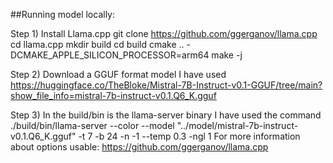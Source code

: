 ##Running model locally:

Step 1) Install Llama.cpp
git clone https://github.com/ggerganov/llama.cpp
cd llama.cpp
mkdir build
cd build
cmake .. -DCMAKE_APPLE_SILICON_PROCESSOR=arm64 
make -j

Step 2) Download a GGUF format model
I have used https://huggingface.co/TheBloke/Mistral-7B-Instruct-v0.1-GGUF/tree/main?show_file_info=mistral-7b-instruct-v0.1.Q6_K.gguf

Step 3) In the build/bin is the llama-server binary
I have used the command ./build/bin/llama-server --color --model "../model/mistral-7b-instruct-v0.1.Q6_K.gguf" -t 7 -b 24 -n -1 --temp 0.3 -ngl 1
For more information about options usable: https://github.com/ggerganov/llama.cpp
